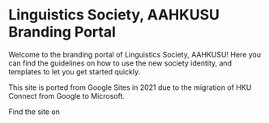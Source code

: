 # Linguistics Society, AAHKUSU Branding Portal
Welcome to the branding portal of Linguistics Society, AAHKUSU!
Here you can find the guidelines on how to use the new society identity, and templates to let you get started quickly.

This site is ported from Google Sites in 2021 due to the migration of HKU Connect from Google to Microsoft.

Find the site on
